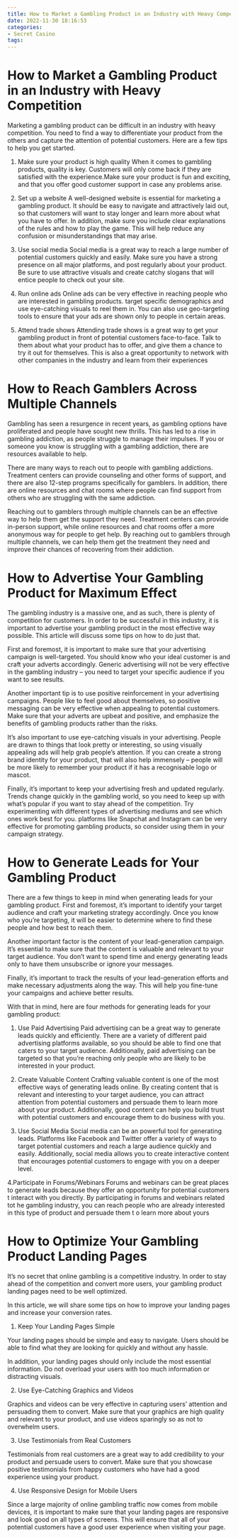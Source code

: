 ```yaml
---
title: How to Market a Gambling Product in an Industry with Heavy Competition 
date: 2022-11-30 18:16:53
categories:
- Secret Casino
tags:
---
```



#  How to Market a Gambling Product in an Industry with Heavy Competition 
Marketing a gambling product can be difficult in an industry with heavy competition. You need to find a way to differentiate your product from the others and capture the attention of potential customers. Here are a few tips to help you get started.

1. Make sure your product is high quality 
When it comes to gambling products, quality is key. Customers will only come back if they are satisfied with the experience.Make sure your product is fun and exciting, and that you offer good customer support in case any problems arise.

2. Set up a website 
A well-designed website is essential for marketing a gambling product. It should be easy to navigate and attractively laid out, so that customers will want to stay longer and learn more about what you have to offer. In addition, make sure you include clear explanations of the rules and how to play the game. This will help reduce any confusion or misunderstandings that may arise.

3. Use social media 
Social media is a great way to reach a large number of potential customers quickly and easily. Make sure you have a strong presence on all major platforms, and post regularly about your product. Be sure to use attractive visuals and create catchy slogans that will entice people to check out your site.

4. Run online ads 
Online ads can be very effective in reaching people who are interested in gambling products. target specific demographics and use eye-catching visuals to reel them in. You can also use geo-targeting tools to ensure that your ads are shown only to people in certain areas.

5. Attend trade shows 
Attending trade shows is a great way to get your gambling product in front of potential customers face-to-face. Talk to them about what your product has to offer, and give them a chance to try it out for themselves. This is also a great opportunity to network with other companies in the industry and learn from their experiences

#  How to Reach Gamblers Across Multiple Channels 

Gambling has seen a resurgence in recent years, as gambling options have proliferated and people have sought new thrills. This has led to a rise in gambling addiction, as people struggle to manage their impulses. If you or someone you know is struggling with a gambling addiction, there are resources available to help.

There are many ways to reach out to people with gambling addictions. Treatment centers can provide counseling and other forms of support, and there are also 12-step programs specifically for gamblers. In addition, there are online resources and chat rooms where people can find support from others who are struggling with the same addiction.

Reaching out to gamblers through multiple channels can be an effective way to help them get the support they need. Treatment centers can provide in-person support, while online resources and chat rooms offer a more anonymous way for people to get help. By reaching out to gamblers through multiple channels, we can help them get the treatment they need and improve their chances of recovering from their addiction.

#  How to Advertise Your Gambling Product for Maximum Effect 

The gambling industry is a massive one, and as such, there is plenty of competition for customers. In order to be successful in this industry, it is important to advertise your gambling product in the most effective way possible. This article will discuss some tips on how to do just that.

First and foremost, it is important to make sure that your advertising campaign is well-targeted. You should know who your ideal customer is and craft your adverts accordingly. Generic advertising will not be very effective in the gambling industry – you need to target your specific audience if you want to see results.

Another important tip is to use positive reinforcement in your advertising campaigns. People like to feel good about themselves, so positive messaging can be very effective when appealing to potential customers. Make sure that your adverts are upbeat and positive, and emphasize the benefits of gambling products rather than the risks.

It’s also important to use eye-catching visuals in your advertising. People are drawn to things that look pretty or interesting, so using visually appealing ads will help grab people’s attention. If you can create a strong brand identity for your product, that will also help immensely – people will be more likely to remember your product if it has a recognisable logo or mascot.

Finally, it’s important to keep your advertising fresh and updated regularly. Trends change quickly in the gambling world, so you need to keep up with what’s popular if you want to stay ahead of the competition. Try experimenting with different types of advertising mediums and see which ones work best for you. platforms like Snapchat and Instagram can be very effective for promoting gambling products, so consider using them in your campaign strategy.

#  How to Generate Leads for Your Gambling Product 

There are a few things to keep in mind when generating leads for your gambling product. First and foremost, it’s important to identify your target audience and craft your marketing strategy accordingly. Once you know who you’re targeting, it will be easier to determine where to find these people and how best to reach them.

Another important factor is the content of your lead-generation campaign. It’s essential to make sure that the content is valuable and relevant to your target audience. You don’t want to spend time and energy generating leads only to have them unsubscribe or ignore your messages.

Finally, it’s important to track the results of your lead-generation efforts and make necessary adjustments along the way. This will help you fine-tune your campaigns and achieve better results.

With that in mind, here are four methods for generating leads for your gambling product:

1. Use Paid Advertising 
Paid advertising can be a great way to generate leads quickly and efficiently. There are a variety of different paid advertising platforms available, so you should be able to find one that caters to your target audience. Additionally, paid advertising can be targeted so that you’re reaching only people who are likely to be interested in your product.

2. Create Valuable Content   Crafting valuable content is one of the most effective ways of generating leads online. By creating content that is relevant and interesting to your target audience, you can attract attention from potential customers and persuade them to learn more about your product. Additionally, good content can help you build trust with potential customers and encourage them to do business with you.

3. Use Social Media  Social media can be an powerful tool for generating leads. Platforms like Facebook and Twitter offer a variety of ways to target potential customers and reach a large audience quickly and easily. Additionally, social media allows you to create interactive content that encourages potential customers to engage with you on a deeper level.

4.Participate in Forums/Webinars  Forums and webinars can be great places to generate leads because they offer an opportunity for potential customers t interact with you directly. By participating in forums and webinars related tot he gambling industry, you can reach people who are already interested in this type of product and persuade them t o learn more about yours

#  How to Optimize Your Gambling Product Landing Pages

It’s no secret that online gambling is a competitive industry. In order to stay ahead of the competition and convert more users, your gambling product landing pages need to be well optimized.

In this article, we will share some tips on how to improve your landing pages and increase your conversion rates.

1. Keep Your Landing Pages Simple

Your landing pages should be simple and easy to navigate. Users should be able to find what they are looking for quickly and without any hassle.

In addition, your landing pages should only include the most essential information. Do not overload your users with too much information or distracting visuals.

2. Use Eye-Catching Graphics and Videos

Graphics and videos can be very effective in capturing users’ attention and persuading them to convert. Make sure that your graphics are high quality and relevant to your product, and use videos sparingly so as not to overwhelm users.

3. Use Testimonials from Real Customers

Testimonials from real customers are a great way to add credibility to your product and persuade users to convert. Make sure that you showcase positive testimonials from happy customers who have had a good experience using your product.

4. Use Responsive Design for Mobile Users

Since a large majority of online gambling traffic now comes from mobile devices, it is important to make sure that your landing pages are responsive and look good on all types of screens. This will ensure that all of your potential customers have a good user experience when visiting your page.